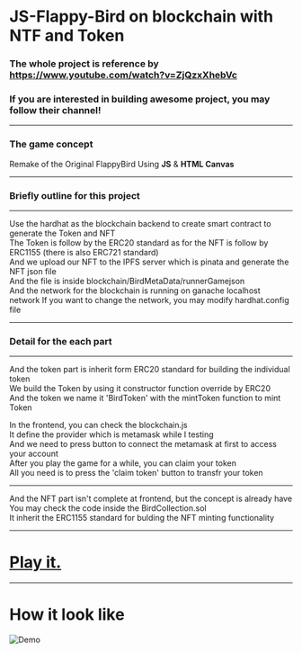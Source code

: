 # JS-Flappy-Bird on blockchain with NTF and Token
### The whole project is reference by https://www.youtube.com/watch?v=ZjQzxXhebVc  
### If you are interested in building awesome project, you may follow their channel!  

-------------------------------------------------------------------------------------

### The game concept  

Remake of the Original FlappyBird Using **JS** &amp; **HTML Canvas**  

--------------------------------------------------------------------------------------

### Briefly outline for this project  

--------------------------------------------------------------------------------------

Use the hardhat as the blockchain backend to create smart contract to generate the Token and NFT  
The Token is follow by the ERC20 standard as for the NFT is follow by ERC1155 (there is also ERC721 standard)  
And we upload our NFT to the IPFS server which is pinata and generate the NFT json file  
And the file is inside blockchain/BirdMetaData/runnerGamejson  
And the network for the blockchain is running on ganache localhost network 
If you want to change the network, you may modify hardhat.config file  

-------------------------------------------------------------------------------------

### Detail for the each part  

-------------------------------------------------------------------------------------

And the token part is inherit form ERC20 standard for building the individual token  
We build the Token by using it constructor function override by ERC20  
And the token we name it 'BirdToken' with the mintToken function to mint Token

In the frontend, you can check the blockchain.js  
It define the provider which is metamask while I testing  
And we need to press button to connect the metamask at first to access your account  
After you play the game for a while, you can claim your token  
All you need is to press the 'claim token' button to transfr your token  


-------------------------------------------------------------------------------------

And the NFT part isn't complete at frontend, but the concept is already have  
You may check the code inside the BirdCollection.sol  
It inherit the ERC1155 standard for bulding the NFT minting functionality  

---------------------------------------------------------------------------------------  

# [Play it.](https://pang-lee.github.io/FlappyBird_blockchain_NFT.github.io/)  

---------------------------------------------------------------------------------------  

# How it look like
![Demo](https://user-images.githubusercontent.com/44725090/67148880-e7dba280-f2a4-11e9-8dbf-d154842ee0cf.gif)
